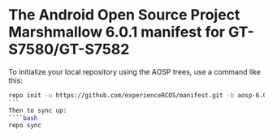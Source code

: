 The Android Open Source Project Marshmallow 6.0.1 manifest for GT-S7580/GT-S7582
===========

To initialize your local repository using the AOSP trees, use a command like this:
````bash
repo init -u https://github.com/experienceRCOS/manifest.git -b aosp-6.0 --depth=1
```
Then to sync up:
````bash
repo sync
